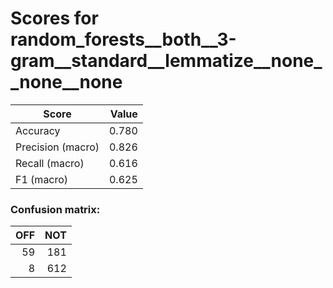 # Scores for random_forests__both__3-gram__standard__lemmatize__none__none__none
|      Score      |Value|
|-----------------|----:|
|Accuracy         |0.780|
|Precision (macro)|0.826|
|Recall (macro)   |0.616|
|F1 (macro)       |0.625|

### Confusion matrix:
|OFF|NOT|
|--:|--:|
| 59|181|
|  8|612|

